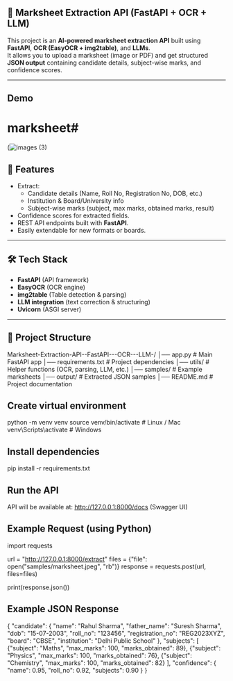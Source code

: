 ## 📄 Marksheet Extraction API (FastAPI + OCR + LLM) ##

This project is an **AI-powered marksheet extraction API** built using **FastAPI**, **OCR (EasyOCR + img2table)**, and **LLMs**.  
It allows you to upload a marksheet (image or PDF) and get structured **JSON output** containing candidate details, subject-wise marks, and confidence scores.

---
## Demo ##
# marksheet#
(![images (3)](https://github.com/user-attachments/assets/fff7f552-fca3-4009-bf22-536638b248de)



## 🚀 Features
- Extract:
  - Candidate details (Name, Roll No, Registration No, DOB, etc.)
  - Institution & Board/University info
  - Subject-wise marks (subject, max marks, obtained marks, result)
- Confidence scores for extracted fields.
- REST API endpoints built with **FastAPI**.
- Easily extendable for new formats or boards.

---

## 🛠️ Tech Stack
- **FastAPI** (API framework)
- **EasyOCR** (OCR engine)
- **img2table** (Table detection & parsing)
- **LLM integration** (text correction & structuring)
- **Uvicorn** (ASGI server)

---

## 📂 Project Structure
Marksheet-Extraction-API--FastAPI---OCR---LLM-/
│── app.py # Main FastAPI app
│── requirements.txt # Project dependencies
│── utils/ # Helper functions (OCR, parsing, LLM, etc.)
│── samples/ # Example marksheets
│── output/ # Extracted JSON samples
│── README.md # Project documentation

 ## Create virtual environment ##
 python -m venv venv
source venv/bin/activate   # Linux / Mac
venv\Scripts\activate      # Windows

## Install dependencies ##
pip install -r requirements.txt

## Run the API ##
API will be available at:
 http://127.0.0.1:8000/docs
 (Swagger UI)
 ## Example Request (using Python) ##
 import requests

url = "http://127.0.0.1:8000/extract"
files = {"file": open("samples/marksheet.jpeg", "rb")}
response = requests.post(url, files=files)

print(response.json())

## Example JSON Response ##
{
  "candidate": {
    "name": "Rahul Sharma",
    "father_name": "Suresh Sharma",
    "dob": "15-07-2003",
    "roll_no": "123456",
    "registration_no": "REG2023XYZ",
    "board": "CBSE",
    "institution": "Delhi Public School"
  },
  "subjects": [
    {"subject": "Maths", "max_marks": 100, "marks_obtained": 89},
    {"subject": "Physics", "max_marks": 100, "marks_obtained": 76},
    {"subject": "Chemistry", "max_marks": 100, "marks_obtained": 82}
  ],
  "confidence": {
    "name": 0.95,
    "roll_no": 0.92,
    "subjects": 0.90
  }
}
